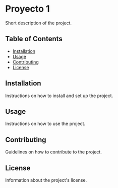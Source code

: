 # Proyecto 1

Short description of the project.

## Table of Contents

- [Installation](#installation)
- [Usage](#usage)
- [Contributing](#contributing)
- [License](#license)

## Installation

Instructions on how to install and set up the project.

## Usage

Instructions on how to use the project.

## Contributing

Guidelines on how to contribute to the project.

## License

Information about the project's license.
